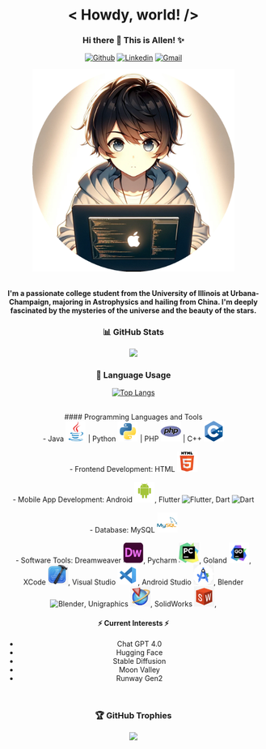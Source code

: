 <div align="center">

# < Howdy, world! />

### Hi there 👋 This is Allen! ✨

[![Github](https://img.shields.io/badge/-Github-000?style=flat&logo=Github&logoColor=white)](https://github.com/AllenWn)
[![Linkedin](https://img.shields.io/badge/-LinkedIn-blue?style=flat&logo=Linkedin&logoColor=white)](https://www.linkedin.com/in/宁-魏-94a028286/)
[![Gmail](https://img.shields.io/badge/-Gmail-c14438?style=flat&logo=Gmail&logoColor=white)](mailto:allenwei0503@gmail.com)

<img src="https://github.com/AllenWn/AllenWn/blob/main/image/profile.png" width="400" height="400" />
<br>
<br>
<p><b>I'm a passionate college student from the University of Illinois at Urbana-Champaign, majoring in Astrophysics and hailing from China. I'm deeply fascinated by the mysteries of the universe and the beauty of the stars.</b></p>

</div>

<div align="center">

### 📊 GitHub Stats

<img src="https://github-readme-stats.vercel.app/api?username=AllenWn&show_icons=true&theme=radical" />

### 🌟 Language Usage

[![Top Langs](https://github-readme-stats.vercel.app/api/top-langs/?username=AllenWn&layout=compact)](https://github.com/anuraghazra/github-readme-stats)

</div>

<div align="center">
<br>
#### Programming Languages and Tools
<br>
- Java <img src="https://raw.githubusercontent.com/devicons/devicon/master/icons/java/java-original.svg" alt="Java" width="40" height="40" /> | Python <img src="https://raw.githubusercontent.com/devicons/devicon/master/icons/python/python-original.svg" alt="Python" width="40" height="40" /> | PHP <img src="https://raw.githubusercontent.com/devicons/devicon/master/icons/php/php-original.svg" alt="PHP" width="40" height="40" /> | C++ <img src="https://raw.githubusercontent.com/devicons/devicon/master/icons/cplusplus/cplusplus-original.svg" alt="C++" width="40" height="40" />
<br>
<br>
- Frontend Development: HTML <img src="https://raw.githubusercontent.com/devicons/devicon/master/icons/html5/html5-original-wordmark.svg" alt="HTML5" width="40" height="40" />
<br>
<br>
- Mobile App Development: Android <img src="https://raw.githubusercontent.com/devicons/devicon/master/icons/android/android-original-wordmark.svg" alt="Android" width="40" height="40" />, Flutter <img src="https://www.vectorlogo.zone/logos/flutterio/flutterio-icon.svg" alt="Flutter" width="40" height="40" />, Dart <img src="https://www.vectorlogo.zone/logos/dartlang/dartlang-icon.svg" alt="Dart" width= "40" height = "40" />
<br>
<br>
- Database: MySQL <img src="https://raw.githubusercontent.com/devicons/devicon/master/icons/mysql/mysql-original-wordmark.svg" alt="MySQL" width="40" height="40" />
<br>
<br>
- Software Tools: Dreamweaver <img src="https://github.com/AllenWn/AllenWn/blob/main/image/dw.png" alt="Dreamweaver" width="40" height="40" />, Pycharm <img src="https://github.com/AllenWn/AllenWn/blob/main/image/pycharm.png" alt="Pycharm" width="40" height="40" />, Goland <img src="https://github.com/AllenWn/AllenWn/blob/main/image/goland.png" alt="Goland" width="40" height="40" />, XCode <img src="https://github.com/AllenWn/AllenWn/blob/main/image/xcode.png" alt="XCode" width="40" height="40" />, Visual Studio <img src="https://github.com/AllenWn/AllenWn/blob/main/image/visual%20studio.png" alt="Visual Studio" width="40" height="40" />, Android Studio <img src="https://github.com/AllenWn/AllenWn/blob/main/image/android%20studio.png" alt="Android Studio" width="40" height="40" />, Blender <img src="https://download.blender.org/branding/community/blender_community_badge_white.svg" alt="Blender" width="40" height="40" />, Unigraphics <img src="https://github.com/AllenWn/AllenWn/blob/main/image/nx.png" alt="Unigraphics" width="40" height="40" />, SolidWorks <img src="https://github.com/AllenWn/AllenWn/blob/main/image/sw.png" alt="SolidWorks" width="40" height="40" />, 
<br>

#### ⚡ Current Interests ⚡

- Chat GPT 4.0
- Hugging Face
- Stable Diffusion
- Moon Valley
- Runway Gen2
<br>

### 🏆 GitHub Trophies

<img src="https://github-profile-trophy.vercel.app/?username=AllenWn" />

</div>
